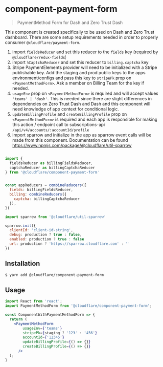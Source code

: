 # component-payment-form

> PaymentMethod Form for Dash and Zero Trust Dash

This component is created specifically to be used on Dash and Zero Trust dashboard. There are some setup requirements needed in order to properly consumer `@cloudflare/payment-form`.

1. import `fieldsReducer` and set this reducer to the `fields` key  (required by `@cloudflare/redux-fields`)
2. import `hCaptchaReducer` and set this reducer to `billing.captcha` key
3. Stripe PaymentElements provider will need to be initialized with a Stripe publishable key. Add the staging and prod public keys to the apps environment/configs and pass this key to `stripePk` prop on `<PaymentMethodForm>`. Ask a member on Billing Team for the key if needed.
4. `usageEnv` prop on `<PaymentMethodForm>` is required and will accept values `'teams' | 'dash'`. This is needed since there are slight differences in dependencies on Zero Trust Dash and Dash and this component will need knowledge of app context for conditional logic.
5. `updateBillingProfile` and `createBillingProfile` prop on `<PaymentMethodForm>` is required and each app is responsible for making this action / endpoint call to subscriptions-api `/api/v4/accounts/:accountId/profile`
6. import sparrow and initialize in the app as sparrow event calls will be made from this component. Documentation can be found https://www.npmjs.com/package/@cloudflare/util-sparrow

```jsx

import {
  fieldsReducer as billingFieldsReducer,
  captchaReducer as billingCaptchaReducer
} from '@cloudflare/component-payment-form'


const appReducers = combineReducers({
  fields: billingFieldsReducer,
  billing: combineReducers({
    captcha: billingCaptchaReducer
  }),
})
```

```jsx
import sparrow from '@cloudflare/util-sparrow'

sparrow.init({
  clientId: 'client-id-string',
  debug: production ? true : false,
  enabled: production ? true : false
  url: production ? 'https://sparrow.cloudflare.com' : ''
})
```

## Installation

```sh
$ yarn add @cloudflare/component-payment-form
```

## Usage

```jsx
import React from 'react';
import PaymentMethodForm from '@cloudflare/component-payment-form';

const ComponentWithPaymentMethodForm => {
  return (
    <PaymentMethodForm
        usageEnv={'teams'}
        stripePk={staging ? '123' : '456'}
        accountId={'12345'}
        updateBillingProfile={() => {}}
        createBillingProfile={() => {}}
      />
  );
}

```
